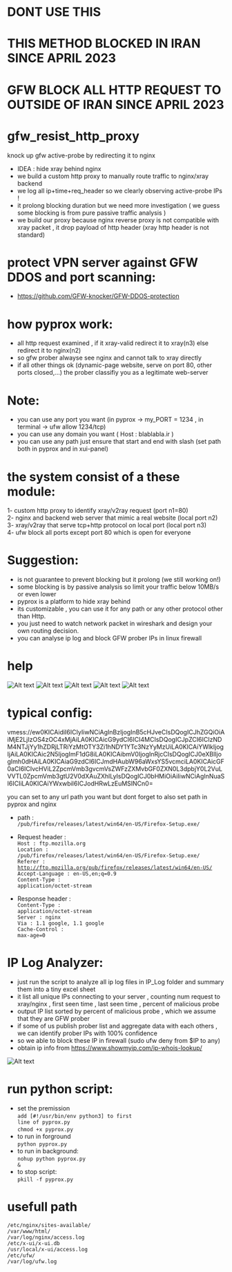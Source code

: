 # DONT USE THIS
# THIS METHOD BLOCKED IN IRAN SINCE APRIL 2023
# GFW BLOCK ALL HTTP REQUEST TO OUTSIDE OF IRAN SINCE APRIL 2023



# gfw_resist_http_proxy
knock up gfw active-probe by redirecting it to nginx

- IDEA : hide xray behind nginx
- we build a custom http proxy to manually route traffic to nginx/xray backend
- we log all ip+time+req_header so we clearly observing active-probe IPs !
- it prolong blocking duration but we need more investigation ( we guess some blocking is from pure passive traffic analysis )
- we build our proxy because nginx reverse proxy is not compatible with xray packet , it drop payload of http header (xray http header is not standard)



# protect VPN server against GFW DDOS and port scanning:
- https://github.com/GFW-knocker/GFW-DDOS-protection



# how pyprox work:

- all http request examined , if it xray-valid redirect it to xray(n3) else redirect it to nginx(n2)
- so gfw prober alwayse see nginx and cannot talk to xray directly 
- if all other things ok (dynamic-page website, serve on port 80, other ports closed,...) the prober classifiy you as a legitimate web-server


# Note:
- you can use any port you want (in pyprox ->  my_PORT = 1234  , in terminal -> ufw allow 1234/tcp)
- you can use any domain you want ( Host : blablabla.ir )
- you can use any path just ensure that start and end with slash (set path both in pyprox and in xui-panel)


# the system consist of a these module:<br>
1- custom http proxy to identify xray/v2ray request (port n1=80)<br>
2- nginx and backend web server that mimic a real website (local port n2)<br>
3- xray/v2ray that serve tcp+http protocol on local port  (local port n3)<br>
4- ufw block all ports except port 80 which is open for everyone<br>

# Suggestion:
 - is not guarantee to prevent blocking but it prolong (we still working on!)
 - some blocking is by passive analysis so limit your traffic below 10MB/s or even lower
 - pyprox is a platform to hide xray behind
 - its customizable , you can use it for any path or any other protocol other than Http. 
 - you just need to watch network packet in wireshark and design your own routing decision.
 - you can analyse ip log and block GFW prober IPs in linux firewall

# help
![Alt text](/instruction/pyprox.png?raw=true "pyprox")
![Alt text](/instruction/config0.png?raw=true "config0")
![Alt text](/instruction/config1.png?raw=true "config1")
![Alt text](/instruction/config2.png?raw=true "config2")
![Alt text](/instruction/traffic.png?raw=true "traffic")

# typical config:

vmess://ew0KICAidiI6ICIyIiwNCiAgInBzIjogInB5cHJveCIsDQogICJhZGQiOiAiMjE2LjIzOS4zOC4xMjAiLA0KICAicG9ydCI6ICI4MCIsDQogICJpZCI6ICIzNDM4NTJjYy1hZDRjLTRiYzMtOTY3Zi1hNDY1YTc3NzYyMzUiLA0KICAiYWlkIjogIjAiLA0KICAic2N5IjogImF1dG8iLA0KICAibmV0IjogInRjcCIsDQogICJ0eXBlIjogImh0dHAiLA0KICAiaG9zdCI6ICJmdHAubW96aWxsYS5vcmciLA0KICAicGF0aCI6ICIvcHViL2ZpcmVmb3gvcmVsZWFzZXMvbGF0ZXN0L3dpbjY0L2VuLVVTL0ZpcmVmb3gtU2V0dXAuZXhlLyIsDQogICJ0bHMiOiAiIiwNCiAgInNuaSI6ICIiLA0KICAiYWxwbiI6ICJodHRwLzEuMSINCn0=


you can set to any url path you want but dont forget to also set path in pyprox and nginx

- path :<br>
  <code>/pub/firefox/releases/latest/win64/en-US/Firefox-Setup.exe/</code><br>

- Request header :<br>
  <code>Host : ftp.mozilla.org</code><br>
  <code>Location : /pub/firefox/releases/latest/win64/en-US/Firefox-Setup.exe/</code><br>
  <code>Referer : http://ftp.mozilla.org/pub/firefox/releases/latest/win64/en-US/</code><br>
  <code>Accept-Language : en-US,en;q=0.9</code><br>
  <code>Content-Type : application/octet-stream</code><br>

- Response header :<br>
  <code>Content-Type : application/octet-stream</code><br>
  <code>Server : nginx</code><br>
  <code>Via : 1.1 google, 1.1 google</code><br>
  <code>Cache-Control : max-age=0</code><br>





# IP Log Analyzer:
- just run the script to analyze all ip log files in IP_Log folder and summary them into a tiny excel sheet
- it list all unique IPs connecting to your server , counting num request to xray/nginx , first seen time , last seen time , percent of malicious probe
- output IP list sorted by percent of malicious probe , which we assume that they are GFW prober
- if some of us publish prober list and aggregate data with each others , we can identify prober IPs with 100% confidence
- so we able to block these IP in firewall (sudo ufw deny from $IP to any)
- obtain ip info from https://www.showmyip.com/ip-whois-lookup/

![Alt text](/instruction/ip_analyze.png?raw=true "ip_analyze")



# run python script:
- set the premission<br>
<code>add   [#!/usr/bin/env python3]     to first line of pyprox.py</code><br>
<code>chmod +x pyprox.py</code><br>
- to run in forground<br>
<code>python pyprox.py</code><br>
- to run in background:<br>
<code>nohup python pyprox.py &</code><br>
- to stop script:<br>
<code>pkill -f pyprox.py</code><br>


# usefull path
<code>/etc/nginx/sites-available/</code><br>
<code>/var/www/html/</code><br>
<code>/var/log/nginx/access.log</code><br>
<code>/etc/x-ui/x-ui.db</code><br>
<code>/usr/local/x-ui/access.log</code><br>
<code>/etc/ufw/</code><br>
<code>/var/log/ufw.log</code><br>


